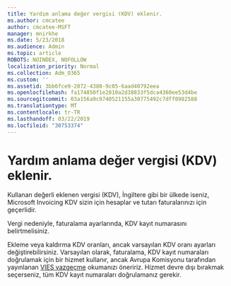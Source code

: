 ```yaml
---
title: Yardım anlama değer vergisi (KDV) eklenir.
ms.author: cmcatee
author: cmcatee-MSFT
manager: mnirkhe
ms.date: 5/23/2018
ms.audience: Admin
ms.topic: article
ROBOTS: NOINDEX, NOFOLLOW
localization_priority: Normal
ms.collection: Adm_O365
ms.custom: ''
ms.assetid: 3bb6fce9-2072-4380-9c05-6aad40792eea
ms.openlocfilehash: fa174850f1e2810a2d38833f5dca4360ee53d4be
ms.sourcegitcommit: 03a156a9c9740521155a30775492c7dff0982588
ms.translationtype: MT
ms.contentlocale: tr-TR
ms.lasthandoff: 03/22/2019
ms.locfileid: "30753374"
---
```

# <a name="help-understanding-value-added-tax-vat"></a>Yardım anlama değer vergisi (KDV) eklenir.

Kullanan değerli eklenen vergisi (KDV), İngiltere gibi bir ülkede iseniz, Microsoft Invoicing KDV sizin için hesaplar ve tutarı faturalarınızı için geçerlidir.
  
Vergi nedeniyle, faturalama ayarlarında, KDV kayıt numarasını belirtmelisiniz.
  
Ekleme veya kaldırma KDV oranları, ancak varsayılan KDV oranı ayarları değiştirebilirsiniz. Varsayılan olarak, faturalama, KDV kayıt numaraları doğrulamak için bir hizmet kullanır, ancak Avrupa Komisyonu tarafından yayınlanan [VIES vazgeçme](https://go.microsoft.com/fwlink/?LinkID=841741) okumanızı öneririz. Hizmet devre dışı bırakmak seçerseniz, tüm KDV kayıt numaraları doğrulamanız gerekir. 
  

